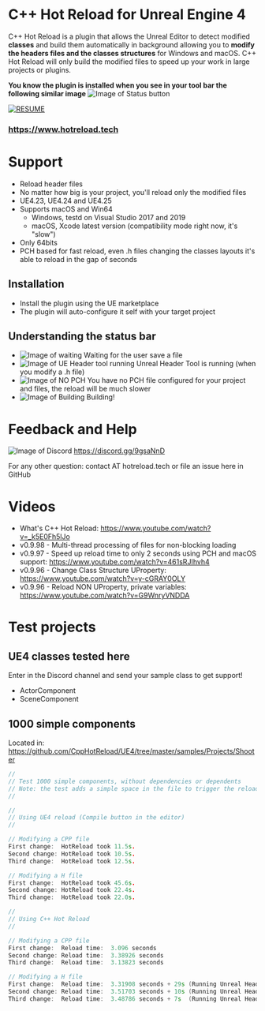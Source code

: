# C++ Hot Reload for Unreal Engine 4
C++ Hot Reload is a plugin that allows the Unreal Editor to detect modified **classes** and build them automatically in background allowing you to **modify the headers files and the classes structures** for Windows and macOS. C++ Hot Reload will only build the modified files to speed up your work in large projects or plugins. 

**You know the plugin is installed when you see in your tool bar the following similar image**
![Image of Status button](https://github.com/CppHotReload/UE4/blob/master/images/toolbar.jpg?raw=true)

[![RESUME](https://j.gifs.com/p8D3ON.gif)](https://www.youtube.com/watch?v=_k5E0Fh5lJo)
### https://www.hotreload.tech

# Support
* Reload header files
* No matter how big is your project, you'll reload only the modified files
* UE4.23, UE4.24 and UE4.25
* Supports macOS and Win64
   * Windows, testd on Visual Studio 2017 and 2019
   * macOS, Xcode latest version (compatibility mode right now, it's "slow")
* Only 64bits
* PCH based for fast reload, even .h files changing the classes layouts it's able to reload in the gap of seconds

## Installation
* Install the plugin using the UE marketplace
* The plugin will auto-configure it self with your target project

## Understanding the status bar 
* ![Image of waiting](https://github.com/CppHotReload/UE4/blob/master/images/ToolBar_Icon_40_waiting.png?raw=true) Waiting for the user save a file 
* ![Image of UE Header tool running](https://github.com/CppHotReload/UE4/blob/master/images/ToolBar_Icon_40_ue_tool.png?raw=true) Unreal Header Tool is running (when you modify a .h file)
* ![Image of NO PCH](https://github.com/CppHotReload/UE4/blob/master/images/ToolBar_Icon_40_no_pch_1.png?raw=true) You have no  PCH file configured for your project and files, the reload will be much slower
* ![Image of Building](https://github.com/CppHotReload/UE4/blob/master/images/ToolBar_Icon_40_1.png?raw=true) Building!

# Feedback and Help
![Image of Discord](https://discordapp.com/assets/e4923594e694a21542a489471ecffa50.svg)
https://discord.gg/9gsaNnD

For any other question: contact AT hotreload.tech or file an issue here in GitHub
# Videos
* What's C++ Hot Reload: https://www.youtube.com/watch?v=_k5E0Fh5lJo
* v0.9.98 - Multi-thread processing of files for non-blocking loading 
* v0.9.97 - Speed up reload time to only 2 seconds using PCH and macOS support: https://www.youtube.com/watch?v=461sRJIhvh4
* v0.9.96 - Change Class Structure UProperty: https://www.youtube.com/watch?v=y-cGRAY0OLY
* v0.9.96 - Reload NON UProperty, private variables: https://www.youtube.com/watch?v=G9WnryVNDDA

# Test projects

## UE4 classes tested here
Enter in the Discord channel and send your sample class to get support!
* ActorComponent
* SceneComponent

## 1000 simple components
Located in: https://github.com/CppHotReload/UE4/tree/master/samples/Projects/Shooter
```cpp
//
// Test 1000 simple components, without dependencies or dependents
// Note: the test adds a simple space in the file to trigger the reload
//

//
// Using UE4 reload (Compile button in the editor)
//

// Modifying a CPP file
First change:  HotReload took 11.5s.
Second change: HotReload took 10.5s.
Third change:  HotReload took 12.5s.

// Modifying a H file
First change:  HotReload took 45.6s.
Second change: HotReload took 22.4s.
Third change:  HotReload took 22.0s.

//
// Using C++ Hot Reload
//

// Modifying a CPP file
First change:  Reload time:  3.096 seconds
Second change: Reload time:  3.38926 seconds
Third change:  Reload time:  3.13823 seconds

// Modifying a H file
First change:  Reload time:  3.31908 seconds + 29s (Running Unreal Header Tool)
Second change: Reload time:  3.51703 seconds + 10s (Running Unreal Header Tool)
Third change:  Reload time:  3.48786 seconds + 7s  (Running Unreal Header Tool)
```
